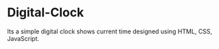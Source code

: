 # Digital-Clock
Its a simple digital clock shows current time designed using HTML, CSS, JavaScript.
